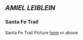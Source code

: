 ## _AMIEL LEIBLEIN_

### **Santa Fe Trail**

Santa Fe Trail Picture [here](https://www.kshs.org/portraits/graphics/sante_fe_trail.jpg) or above 
